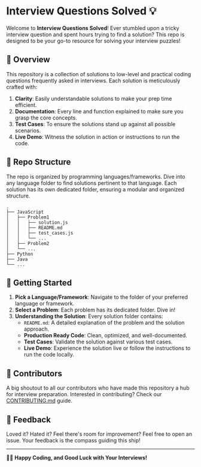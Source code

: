 # Interview Questions Solved 💡

Welcome to **Interview Questions Solved**! Ever stumbled upon a tricky interview question and spent hours trying to find a solution? This repo is designed to be your go-to resource for solving your interview puzzles!

## 📖 Overview

This repository is a collection of solutions to low-level and practical coding questions frequently asked in interviews. Each solution is meticulously crafted with:

1. **Clarity**: Easily understandable solutions to make your prep time efficient.
2. **Documentation**: Every line and function explained to make sure you grasp the core concepts.
3. **Test Cases**: To ensure the solutions stand up against all possible scenarios.
4. **Live Demo**: Witness the solution in action or instructions to run the code.

## 📂 Repo Structure

The repo is organized by programming languages/frameworks. Dive into any language folder to find solutions pertinent to that language. Each solution has its own dedicated folder, ensuring a modular and organized structure.

```
.
├── JavaScript
│   ├── Problem1
│   │   ├── solution.js
│   │   ├── README.md
│   │   ├── test_cases.js
│   │   └── ...
│   ├── Problem2
│   └── ...
├── Python
├── Java
└── ...
```

## 🚀 Getting Started

1. **Pick a Language/Framework**: Navigate to the folder of your preferred language or framework.
2. **Select a Problem**: Each problem has its dedicated folder. Dive in!
3. **Understanding the Solution**: Every solution folder contains:
   - `README.md`: A detailed explanation of the problem and the solution approach.
   - **Production Ready Code**: Clean, optimized, and well-documented.
   - **Test Cases**: Validate the solution against various test cases.
   - **Live Demo**: Experience the solution live or follow the instructions to run the code locally.

## 🌟 Contributors

A big shoutout to all our contributors who have made this repository a hub for interview preparation. Interested in contributing? Check our [CONTRIBUTING.md](./contributing.md) guide.

## 💌 Feedback

Loved it? Hated it? Feel there's room for improvement? Feel free to open an issue. Your feedback is the compass guiding this ship!

---

👩‍💻 **Happy Coding, and Good Luck with Your Interviews!**
